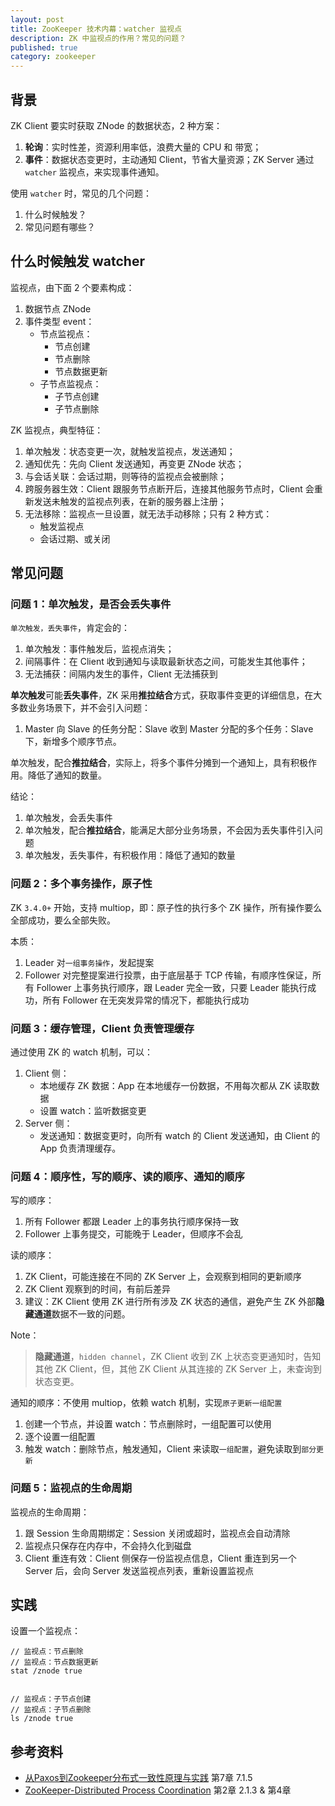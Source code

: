 ```yaml
---
layout: post
title: ZooKeeper 技术内幕：watcher 监视点
description: ZK 中监视点的作用？常见的问题？
published: true
category: zookeeper
---
```


## 背景

ZK Client 要实时获取 ZNode 的数据状态，2 种方案：

1. **轮询**：实时性差，资源利用率低，浪费大量的 CPU 和 带宽；
2. **事件**：数据状态变更时，主动通知 Client，节省大量资源；ZK Server 通过 `watcher` 监视点，来实现事件通知。

使用 `watcher` 时，常见的几个问题：

1. 什么时候触发？
2. 常见问题有哪些？

## 什么时候触发 watcher

监视点，由下面 2 个要素构成：

1. 数据节点 ZNode
2. 事件类型 event：
	* 节点监视点：
		* 节点创建
		* 节点删除
		* 节点数据更新
	* 子节点监视点：
		* 子节点创建
		* 子节点删除

ZK 监视点，典型特征：

1. 单次触发：状态变更一次，就触发监视点，发送通知；
2. 通知优先：先向 Client 发送通知，再变更 ZNode 状态；
3. 与会话关联：会话过期，则等待的监视点会被删除；
4. 跨服务器生效：Client 跟服务节点断开后，连接其他服务节点时，Client 会重新发送未触发的监视点列表，在新的服务器上注册；
5. 无法移除：监视点一旦设置，就无法手动移除；只有 2 种方式：
	* 触发监视点
	* 会话过期、或关闭

## 常见问题

### 问题 1：单次触发，是否会丢失事件

`单次触发，丢失事件`，肯定会的：

1. 单次触发：事件触发后，监视点消失；
2. 间隔事件：在 Client 收到通知与读取最新状态之间，可能发生其他事件；
3. 无法捕获：间隔内发生的事件，Client 无法捕获到

**单次触发**可能**丢失事件**，ZK 采用**推拉结合**方式，获取事件变更的详细信息，在大多数业务场景下，并不会引入问题：

1. Master 向 Slave 的任务分配：Slave 收到 Master 分配的多个任务：Slave 下，新增多个顺序节点。

单次触发，配合**推拉结合**，实际上，将多个事件分摊到一个通知上，具有积极作用。降低了通知的数量。

结论：

1. 单次触发，会丢失事件
2. 单次触发，配合**推拉结合**，能满足大部分业务场景，不会因为丢失事件引入问题
3. 单次触发，丢失事件，有积极作用：降低了通知的数量

### 问题 2：多个事务操作，原子性

ZK `3.4.0+` 开始，支持 multiop，即：原子性的执行多个 ZK 操作，所有操作要么全部成功，要么全部失败。

本质：

1. Leader 对`一组事务操作`，发起提案
2. Follower 对完整提案进行投票，由于底层基于 TCP 传输，有顺序性保证，所有 Follower 上事务执行顺序，跟 Leader 完全一致，只要 Leader 能执行成功，所有 Follower 在无突发异常的情况下，都能执行成功

### 问题 3：缓存管理，Client 负责管理缓存

通过使用 ZK 的 watch 机制，可以：

1. Client 侧：
	* 本地缓存 ZK 数据：App 在本地缓存一份数据，不用每次都从 ZK 读取数据
	* 设置 watch：监听数据变更
2. Server 侧：
	* 发送通知：数据变更时，向所有 watch 的 Client 发送通知，由 Client 的 App 负责清理缓存。

### 问题 4：顺序性，写的顺序、读的顺序、通知的顺序

写的顺序：

1. 所有 Follower 都跟 Leader 上的事务执行顺序保持一致
2. Follower 上事务提交，可能晚于 Leader，但顺序不会乱

读的顺序：

1. ZK Client，可能连接在不同的 ZK Server 上，会观察到相同的更新顺序
2. ZK Client 观察到的时间，有前后差异
3. 建议：ZK Client 使用 ZK 进行所有涉及 ZK 状态的通信，避免产生 ZK 外部**隐藏通道**数据不一致的问题。

Note：

> **隐藏通道**，`hidden channel`，ZK Client 收到 ZK 上状态变更通知时，告知其他 ZK Client，但，其他 ZK Client 从其连接的 ZK Server 上，未查询到状态变更。

通知的顺序：不使用 multiop，依赖 watch 机制，实现`原子更新一组配置`

1. 创建一个节点，并设置 watch：节点删除时，一组配置可以使用
2. 逐个设置一组配置
3. 触发 watch：删除节点，触发通知，Client 来读取`一组配置`，避免读取到`部分更新`

### 问题 5：监视点的生命周期

监视点的生命周期：

1. 跟 Session 生命周期绑定：Session 关闭或超时，监视点会自动清除
2. 监视点只保存在内存中，不会持久化到磁盘
3. Client 重连有效：Client 侧保存一份监视点信息，Client 重连到另一个 Server 后，会向 Server 发送监视点列表，重新设置监视点


## 实践

设置一个监视点：

````
// 监视点：节点删除
// 监视点：节点数据更新
stat /znode true


// 监视点：子节点创建
// 监视点：子节点删除
ls /znode true
````



## 参考资料

* [从Paxos到Zookeeper分布式一致性原理与实践] 第7章 7.1.5
* [ZooKeeper-Distributed Process Coordination] 第2章 2.1.3 & 第4章










[NingG]:    http://ningg.github.com  "NingG"
[从Paxos到Zookeeper分布式一致性原理与实践]:	https://book.douban.com/subject/26292004/
[ZooKeeper-Distributed Process Coordination]:    http://shop.oreilly.com/product/0636920028901.do










